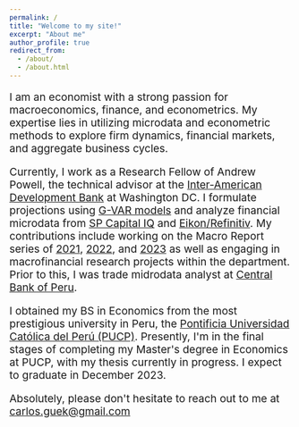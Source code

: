 ```yaml
---
permalink: /
title: "Welcome to my site!"
excerpt: "About me"
author_profile: true
redirect_from: 
  - /about/
  - /about.html
---
```



<head>
  <link rel="stylesheet" type="text/css" href="https://cdn.jsdelivr.net/gh/aaaakshat/cm-web-fonts@latest/fonts.css">
  <style>
    body {
      font-family: $serif;
    }
  </style>
</head>

<style>
  .customfont {
    font-size: 19px  !important;
  }
</style>

<p class="customfont">I am an economist with a strong passion for macroeconomics, finance, and econometrics. My expertise lies in utilizing microdata and econometric methods to explore firm dynamics, financial markets, and aggregate business cycles.</p>

<p class="customfont">Currently, I work as a Research Fellow of Andrew Powell, the technical advisor at the <a href="https://www.iadb.org/en/about-us/departments/res" target="_blank">Inter-American Development Bank</a> at Washington DC. I formulate projections using <a href="https://sites.google.com/site/gvarmodelling/gvar" target="_blank">G-VAR models</a> and analyze financial microdata from <a href="https://www.marketplace.spglobal.com/en/datasets/s-p-capital-iq-financials-(10)" target="_blank">SP Capital IQ</a> and <a href="https://www.refinitiv.com/en/financial-data/company-data/company-fundamentals-data" target="_blank">Eikon/Refinitiv</a>. My contributions include working on the Macro Report series of <a href="https://publications.iadb.org/publications/english/viewer/2021-Latin-American-and-Caribbean-Macroeconomic-Report-Opportunities-for-Stronger-and-Sustainable-Postpandemic-Growth.pdf" target="_blank">2021</a>, <a href="https://publications.iadb.org/publications/english/document/2022-Latin-American-and-Caribbean-Macroeconomic-Report-From-Recovery-to-Renaissance-Turning-Crisis-into-Opportunity.pdf" target="_blank">2022</a>, and <a href="https://publications.iadb.org/publications/english/document/2023-Latin-American-and-Caribbean-Macroeconomic-Report-Preparing-the-Macroeconomic-Terrain-for-Renewed-Growth.pdf" target="_blank">2023</a> 
as well as engaging in macrofinancial research projects within the department. Prior to this, I was trade midrodata analyst at  <a href="https://www.bcrp.gob.pe/en" target="_blank">Central Bank of Peru</a>.</p>

<p class="customfont">I obtained my BS in Economics from the most prestigious university in Peru, the <a href="https://www.pucp.edu.pe/carrera/economia/" target="_blank">Pontificia Universidad Católica del Perú (PUCP)</a>. Presently, I'm in the final stages of completing my Master's degree in Economics at PUCP, with my thesis currently in progress. I expect to graduate in December 2023.</p>

<p class="customfont">Absolutely, please don't hesitate to reach out to me at <u>carlos.guek@gmail.com</u></p>




<!---
<p style="font-size: 20px;">I am a economist currently employed as Research Assistant at the <a href="https://www.iadb.org/en/about-us/departments/res" target="_blank">Inter-American Development Bank</a>.</p>

My primary research interests embrace macroeconomics, finance, and banking. I specialize in utilizing microdata and empirical methods to explore new research questions in these fields.

<p style="font-size: 20px;">My primary research interests embrace macroeconomics, finance, and banking. I specialize in utilizing microdata and empirical methods to explore new research questions in these fields.</p>

<p style="font-size: 20px;">I obtained my BS in Economics from the top university in Peru, the  <a href="https://www.pucp.edu.pe/carrera/economia/" target="_blank">Pontificia Universidad Católica del Perú (PUCP)</a>.</p>
-->

